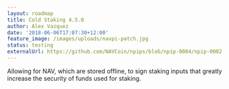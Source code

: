 ```yaml
---
layout: roadmap
title: Cold Staking 4.5.0
author: Alex Vazquez
date: '2018-06-06T17:07:30+12:00'
feature_image: /images/uploads/navpi-patch.jpg
status: testing
externalUrl: https://github.com/NAVCoin/npips/blob/npip-0004/npip-0002.mediawiki
---
```


Allowing for NAV, which are stored offline, to sign staking inputs that greatly increase the security of funds used for staking.

